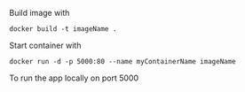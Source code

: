Build image with 
```
docker build -t imageName .
```

Start container with
```
docker run -d -p 5000:80 --name myContainerName imageName
```
To run the app locally on port 5000